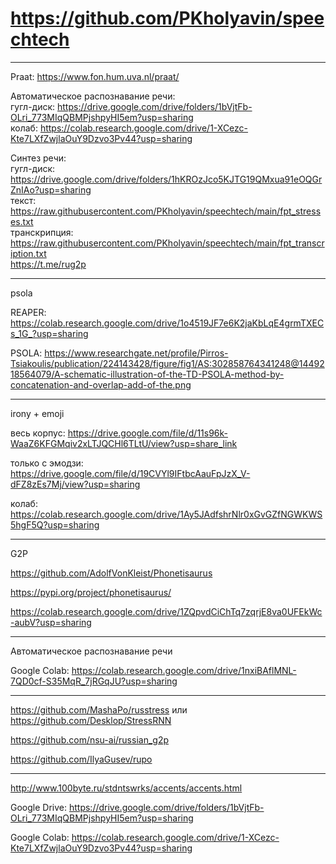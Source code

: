 # https://github.com/PKholyavin/speechtech

---
Praat: https://www.fon.hum.uva.nl/praat/  

Автоматическое распознавание речи:  
гугл-диск: https://drive.google.com/drive/folders/1bVjtFb-OLri_773MIqQBMPjshpyHI5em?usp=sharing  
колаб: https://colab.research.google.com/drive/1-XCezc-Kte7LXfZwjlaOuY9Dzvo3Pv44?usp=sharing  

Синтез речи:  
гугл-диск: https://drive.google.com/drive/folders/1hKROzJco5KJTG19QMxua91eOQGrZnIAo?usp=sharing  
текст: https://raw.githubusercontent.com/PKholyavin/speechtech/main/fpt_stresses.txt  
транскрипция: https://raw.githubusercontent.com/PKholyavin/speechtech/main/fpt_transcription.txt  
https://t.me/rug2p

---

psola

REAPER: https://colab.research.google.com/drive/1o4519JF7e6K2jaKbLqE4grmTXECs_1G_?usp=sharing

PSOLA: https://www.researchgate.net/profile/Pirros-Tsiakoulis/publication/224143428/figure/fig1/AS:302858764341248@1449218564079/A-schematic-illustration-of-the-TD-PSOLA-method-by-concatenation-and-overlap-add-of-the.png

---

irony + emoji

весь корпус: https://drive.google.com/file/d/11s96k-WaaZ6KFGMqiv2xLTJQCHl6TLtU/view?usp=share_link

только с эмодзи: https://drive.google.com/file/d/19CVYl9IFtbcAauFpJzX_V-dFZ8zEs7Mj/view?usp=sharing

колаб: https://colab.research.google.com/drive/1Ay5JAdfshrNlr0xGvGZfNGWKWS5hgF5Q?usp=sharing


---

G2P

https://github.com/AdolfVonKleist/Phonetisaurus

https://pypi.org/project/phonetisaurus/

https://colab.research.google.com/drive/1ZQpvdCiChTq7zqrjE8va0UFEkWc-aubV?usp=sharing


---

Автоматическое распознавание речи

Google Colab: https://colab.research.google.com/drive/1nxiBAflMNL-7QD0cf-S35MqR_7jRGqJU?usp=sharing


---

https://github.com/MashaPo/russtress или https://github.com/Desklop/StressRNN

https://github.com/nsu-ai/russian_g2p

https://github.com/IlyaGusev/rupo

---

http://www.100byte.ru/stdntswrks/accents/accents.html




Google Drive: https://drive.google.com/drive/folders/1bVjtFb-OLri_773MIqQBMPjshpyHI5em?usp=sharing

Google Colab: https://colab.research.google.com/drive/1-XCezc-Kte7LXfZwjlaOuY9Dzvo3Pv44?usp=sharing
